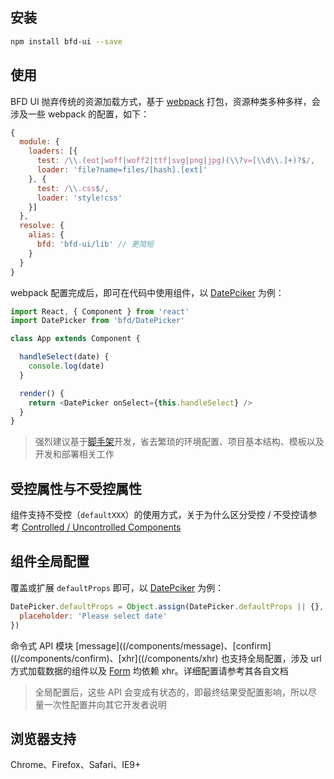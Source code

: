 ## 安装

```sh
npm install bfd-ui --save
```

## 使用

BFD UI 抛弃传统的资源加载方式，基于 [webpack](https://webpack.github.io/) 打包，资源种类多种多样，会涉及一些 webpack 的配置，如下：

```js
{
  module: {
    loaders: [{
      test: /\\.(eot|woff|woff2|ttf|svg|png|jpg)(\\?v=[\\d\\.]+)?$/,
      loader: 'file?name=files/[hash].[ext]'
    }, {
      test: /\\.css$/,
      loader: 'style!css'
    }]
  },
  resolve: {
    alias: {
      bfd: 'bfd-ui/lib' // 更简短
    }
  }
}
```
webpack 配置完成后，即可在代码中使用组件，以 [DatePciker](http://ui.baifendian.com/components/DatePicker) 为例：
```js
import React, { Component } from 'react'
import DatePicker from 'bfd/DatePicker'

class App extends Component {

  handleSelect(date) {
    console.log(date)
  }

  render() {
    return <DatePicker onSelect={this.handleSelect} />
  }
}
```
> 强烈建议基于[脚手架](https://github.com/baifendian/create-bfd-app)开发，省去繁琐的环境配置、项目基本结构、模板以及开发和部署相关工作


## 受控属性与不受控属性

组件支持不受控（`defaultXXX`）的使用方式，关于为什么区分受控 / 不受控请参考 [Controlled / Uncontrolled Components](https://facebook.github.io/react/docs/forms.html#controlled-components)


## 组件全局配置

覆盖或扩展 `defaultProps` 即可，以 [DatePciker](/components/DatePicker) 为例：
```js
DatePicker.defaultProps = Object.assign(DatePicker.defaultProps || {}, {
  placeholder: 'Please select date'
})
```
命令式 API 模块 [message]((/components/message)、[confirm]((/components/confirm)、[xhr]((/components/xhr) 也支持全局配置，涉及 url 方式加载数据的组件以及 [Form](/components/Form) 均依赖 xhr。详细配置请参考其各自文档

> 全局配置后，这些 API 会变成有状态的，即最终结果受配置影响，所以尽量一次性配置并向其它开发者说明


## 浏览器支持

Chrome、Firefox、Safari、IE9+
